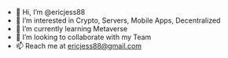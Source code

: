 - 👋 Hi, I’m @ericjess88
- 👀 I’m interested in Crypto, Servers, Mobile Apps, Decentralized
- 🌱 I’m currently learning Metaverse
- 💞️ I’m looking to collaborate with my Team
- 📫 Reach me at ericjess88@gmail.com

<!---
ericjess88/ericjess88 is a ✨ special ✨ repository because its `README.md` (this file) appears on your GitHub profile.
You can click the Preview link to take a look at your changes.
--->
